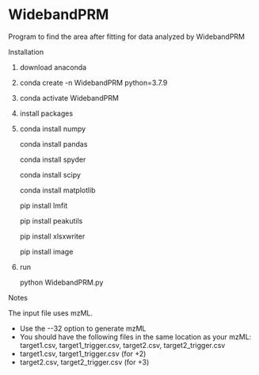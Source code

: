 # WidebandPRM

Program to find the area after fitting for data analyzed by WidebandPRM

Installation

1. download anaconda
2. conda create -n WidebandPRM python=3.7.9
3. conda activate WidebandPRM
4. install packages
5. 
     conda install numpy
   
     conda install pandas
   
     conda install spyder
   
     conda install scipy
   
     conda install matplotlib
   
     pip install lmfit
   
     pip install peakutils
   
     pip install xlsxwriter
   
     pip install image
   
   
7. run
 
   python WidebandPRM.py

Notes

The input file uses mzML.
- Use the --32 option to generate mzML
- You should have the following files in the same location as your mzML: target1.csv, target1_trigger.csv, target2.csv, target2_trigger.csv
- target1.csv, target1_trigger.csv (for +2)
- target2.csv, target2_trigger.csv (for +3)

